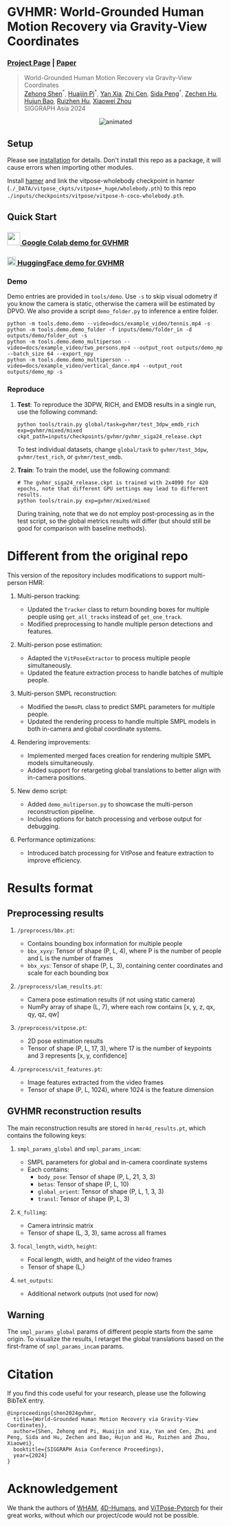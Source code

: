 # GVHMR: World-Grounded Human Motion Recovery via Gravity-View Coordinates
### [Project Page](https://zju3dv.github.io/gvhmr) | [Paper](https://arxiv.org/abs/2409.06662)

> World-Grounded Human Motion Recovery via Gravity-View Coordinates  
> [Zehong Shen](https://zehongs.github.io/)<sup>\*</sup>,
[Huaijin Pi](https://phj128.github.io/)<sup>\*</sup>,
[Yan Xia](https://isshikihugh.github.io/scholar),
[Zhi Cen](https://scholar.google.com/citations?user=Xyy-uFMAAAAJ),
[Sida Peng](https://pengsida.net/)<sup>†</sup>,
[Zechen Hu](https://zju3dv.github.io/gvhmr),
[Hujun Bao](http://www.cad.zju.edu.cn/home/bao/),
[Ruizhen Hu](https://csse.szu.edu.cn/staff/ruizhenhu/),
[Xiaowei Zhou](https://xzhou.me/)  
> SIGGRAPH Asia 2024

<p align="center">
    <img src=docs/example_video/project_teaser.gif alt="animated" />
</p>

## Setup

Please see [installation](docs/INSTALL.md) for details.
Don't install this repo as a package, it will cause errors when importing other modules.

Install [hamer](https://github.com/geopavlakos/hamer) and link the vitpose-wholebody checkpoint in hamer (`./_DATA/vitpose_ckpts/vitpose+_huge/wholebody.pth`) to this repo `./inputs/checkpoints/vitpose/vitpose-h-coco-wholebody.pth`.

## Quick Start

### [<img src="https://i.imgur.com/QCojoJk.png" width="30"> Google Colab demo for GVHMR](https://colab.research.google.com/drive/1N9WSchizHv2bfQqkE9Wuiegw_OT7mtGj?usp=sharing)

### [<img src="https://s2.loli.net/2024/09/15/aw3rElfQAsOkNCn.png" width="20"> HuggingFace demo for GVHMR](https://huggingface.co/spaces/LittleFrog/GVHMR)

### Demo
Demo entries are provided in `tools/demo`. Use `-s` to skip visual odometry if you know the camera is static, otherwise the camera will be estimated by DPVO.
We also provide a script `demo_folder.py` to inference a entire folder.
```shell
python -m tools.demo.demo --video=docs/example_video/tennis.mp4 -s
python -m tools.demo.demo_folder -f inputs/demo/folder_in -d outputs/demo/folder_out -s
python -m tools.demo.demo_multiperson --video=docs/example_video/two_persons.mp4 --output_root outputs/demo_mp --batch_size 64 --export_npy
python -m tools.demo.demo_multiperson --video=docs/example_video/vertical_dance.mp4 --output_root outputs/demo_mp -s
```

### Reproduce
1. **Test**:
To reproduce the 3DPW, RICH, and EMDB results in a single run, use the following command:
    ```shell
    python tools/train.py global/task=gvhmr/test_3dpw_emdb_rich exp=gvhmr/mixed/mixed ckpt_path=inputs/checkpoints/gvhmr/gvhmr_siga24_release.ckpt
    ```
    To test individual datasets, change `global/task` to `gvhmr/test_3dpw`, `gvhmr/test_rich`, or `gvhmr/test_emdb`.

2. **Train**:
To train the model, use the following command:
    ```shell
    # The gvhmr_siga24_release.ckpt is trained with 2x4090 for 420 epochs, note that different GPU settings may lead to different results.
    python tools/train.py exp=gvhmr/mixed/mixed
    ```
    During training, note that we do not employ post-processing as in the test script, so the global metrics results will differ (but should still be good for comparison with baseline methods).

# Different from the original repo

This version of the repository includes modifications to support multi-person HMR:

1. Multi-person tracking:
   - Updated the `Tracker` class to return bounding boxes for multiple people using `get_all_tracks` instead of `get_one_track`.
   - Modified preprocessing to handle multiple person detections and features.

2. Multi-person pose estimation:
   - Adapted the `VitPoseExtractor` to process multiple people simultaneously.
   - Updated the feature extraction process to handle batches of multiple people.

3. Multi-person SMPL reconstruction:
   - Modified the `DemoPL` class to predict SMPL parameters for multiple people.
   - Updated the rendering process to handle multiple SMPL models in both in-camera and global coordinate systems.

4. Rendering improvements:
   - Implemented merged faces creation for rendering multiple SMPL models simultaneously.
   - Added support for retargeting global translations to better align with in-camera positions.

5. New demo script:
   - Added `demo_multiperson.py` to showcase the multi-person reconstruction pipeline.
   - Includes options for batch processing and verbose output for debugging.

6. Performance optimizations:
   - Introduced batch processing for VitPose and feature extraction to improve efficiency.

# Results format

## Preprocessing results

1. `/preprocess/bbx.pt`:
   - Contains bounding box information for multiple people
   - `bbx_xyxy`: Tensor of shape (P, L, 4), where P is the number of people and L is the number of frames
   - `bbx_xys`: Tensor of shape (P, L, 3), containing center coordinates and scale for each bounding box

2. `/preprocess/slam_results.pt`:
   - Camera pose estimation results (if not using static camera)
   - NumPy array of shape (L, 7), where each row contains [x, y, z, qx, qy, qz, qw]

3. `/preprocess/vitpose.pt`:
   - 2D pose estimation results
   - Tensor of shape (P, L, 17, 3), where 17 is the number of keypoints and 3 represents [x, y, confidence]

4. `/preprocess/vit_features.pt`:
   - Image features extracted from the video frames
   - Tensor of shape (P, L, 1024), where 1024 is the feature dimension

## GVHMR reconstruction results

The main reconstruction results are stored in `hmr4d_results.pt`, which contains the following keys:

1. `smpl_params_global` and `smpl_params_incam`:
   - SMPL parameters for global and in-camera coordinate systems
   - Each contains:
     - `body_pose`: Tensor of shape (P, L, 21, 3, 3)
     - `betas`: Tensor of shape (P, L, 10)
     - `global_orient`: Tensor of shape (P, L, 1, 3, 3)
     - `transl`: Tensor of shape (P, L, 3)

2. `K_fullimg`:
   - Camera intrinsic matrix
   - Tensor of shape (L, 3, 3), same across all frames

3. `focal_length`, `width`, `height`:
   - Focal length, width, and height of the video frames
   - Tensor of shape (L,)

4. `net_outputs`:
   - Additional network outputs (not used for now)

## Warning

The `smpl_params_global` params of different people starts from the same origin. To visualize the results, I retarget the global translations based on the first-frame of `smpl_params_incam` params.

# Citation

If you find this code useful for your research, please use the following BibTeX entry.

```
@inproceedings{shen2024gvhmr,
  title={World-Grounded Human Motion Recovery via Gravity-View Coordinates},
  author={Shen, Zehong and Pi, Huaijin and Xia, Yan and Cen, Zhi and Peng, Sida and Hu, Zechen and Bao, Hujun and Hu, Ruizhen and Zhou, Xiaowei},
  booktitle={SIGGRAPH Asia Conference Proceedings},
  year={2024}
}
```

# Acknowledgement

We thank the authors of
[WHAM](https://github.com/yohanshin/WHAM),
[4D-Humans](https://github.com/shubham-goel/4D-Humans),
and [ViTPose-Pytorch](https://github.com/gpastal24/ViTPose-Pytorch) for their great works, without which our project/code would not be possible.
